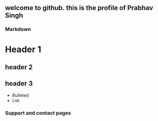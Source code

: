 ## welcome to github. this is the profile of Prabhav Singh
### Markdown
# Header 1
## header 2
## header 3
 - Bulleted
 - List
 
 ### Support and contact pages 
 
